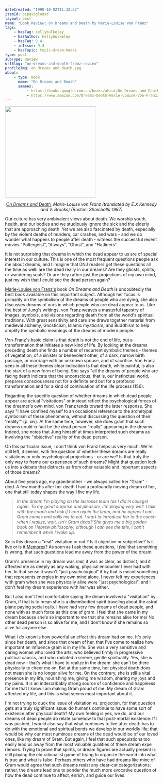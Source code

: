 ```yaml
---
dateCreated: "1990-10-02T11:32:52"
itemId: bcpqv5glodad
layout: post
name: "Book Review: On Dreams and Death by Marie-Louise von Franz"
tags:
    - hasTag: kellybulkeley
    - hasAuthor: kellybulkeley
    - hasTag: 9.4
    - inIssue: 9.4
    - hasTopic: topic~dream-books
type: post
subType: Review
urlSlug: "on-dreams-and-death-franz-review"
profileImg: on_dreams_and_death.jpg
about:
    - type: Book
      name: "On Dreams and Death"
      sameAs:
          - https://books.google.com.au/books/about/On_Dreams_and_Death.html?id=j113PwAACAAJ
          - https://www.amazon.com/Dreams-Death-Marie-Louise-Von-Franz/dp/0877734054
---
```


<img src="../images/on_dreams_and_death.jpg" width="300px" height="auto"/><!--nopreview--><div class="caption" style="text-align: center;"><i><a href="https://www.amazon.com/Dreams-Death-Marie-Louise-Von-Franz/dp/0877734054">On Dreams and Death</a>, Marie-Louise von Franz (translated by E.X Kennedy and V. Brooks) (Boston: Shamballa 1987)</i></div><!--/nopreview-->

Our culture has very ambivalent views about death. We worship youth, health, and our bodies and we studiously ignore the sick and the elderly that are approaching death. Yet we are also fascinated by death, especially by the violent deaths of murders, car crashes, and wars - and we do wonder what happens to people after death - witness the successful recent movies "Poltergeist", "Always", "Ghost", and "Flatliners".

It is not surprising that dreams in which the dead appear to us are of special interest in our culture. This is one of the most frequent questions people ask me about dreams, and I imagine that DNJ readers get these questions all the time as well: are the dead really in our dreams? Are they ghosts, spirits, or wandering souls? Or are they rather just the projections of my own mind, just my wish that I could sec the dead person again?

[Marie-Louise von Franz's](https://en.wikipedia.org/wiki/Marie-Louise_von_Franz) book _On Dreams and Death_ is undoubtedly the best book available on this important subject. Although her focus is primarily on the symbolism of the dreams of people who are dying, she also discusses dreams of ours in which people who are dead appear to us. Like the best of Jung's writings, von Franz weaves a masterful tapestry of images, symbols, and visions regarding death from all the world's spiritual traditions. With great sensitivity and care she draws together material from medieval alchemy, Gnosticism, Islamic mysticism, and Buddhism to help amplify the symbolic meanings of the dreams of modern people.

Von-Franz's basic claim is that death is not the end of life, but a transformation that initiates a new kind of life. By looking at the dreams preceding death she finds a number of recurrent symbolic themes - themes of vegetation, of a sinister or benevolent other, of a dark, narrow birth passage, or marriage with an unknown spouse, and of sacrifice. Von Franz sees in all these themes clear indication ts that death, while painful, is also the start of a new form of being. She says "all the dreams of people who are facing death indicate that the unconscious, that is, our instinctual world, prepares consciousness not for a definite end but for a profound transformation and for a kind of continuation of the life process (156).

Regarding the specific question of whether dreams in which dead people appear are actual "visitations" or instead reflect the psychological forces of the dreamer's own mind, von Franz tends toward the latter response. She says "I have confined myself to an occasional reference to the archetypal symbolism of these phenomena, without discussing the question of their 'reality'" (p. xiv). At the same time, however, she does grant that such dreams could in fact be the dead person "really" appearing in the dreams. Indeed, she notes that Jung himself at times interpreted such dreams as involving the "objective" reality of the dead person.

On this particular issue, I don't think von Franz helps us very much. We're still left, it seems, with the question of whether these dreams are really visitations or only psychological projections - or are we? Is that truly the only way to frame our experience of such dreams? Might that question lock us into a debate that distracts us from other valuable and important aspects of those dreams?

About five years ago, my grandmother - we always called her "Gram" - died. A few months after her death I had a profoundly moving dream of her, one that still today shapes the way I live my life.

> _In the dream I'm playing on the lacrosse team (as I did in college) again. To my great surprise and pleasure, I'm playing very well. I talk with the coach and ask if I can rejoin the team, and he agrees I can. Gram comes and calls me to eat. I start to introduce her to the coach when I realize, wait, isn't Gram dead? She gives me a big golden book on Hebrew philosophy; although I can see the title, I can't remember it when I wake up._

So is this dream a "real" visitation or not ? Is it objective or subjective? Is it live or is it [Memorex](https://en.wikipedia.org/wiki/Memorex)? As soon as I ask these questions, I _feel_ that something is wrong, that such questions lead me away from the power of the dream.

Gram's presence in my dream was _real_; it was as clear, as distinct, and it affected me as deeply as any waking, physical encounter I ever had with her. In that sense it wasn't "just psychological" if by that is meant something that represents energies in my own mind alone. I never felt my experiences with gram when she was physically alive were "just psychological", and I don't feel my dream experience with her was either.

But I also don't feel comfortable saying the dream involved a "visitation" by Gram, if that is to mean she is a disembodied spirit traveling about the astral plane paying social calls. I have had very few dreams of dead people, and none with as much force as this one of gram. I feel that she came in my dream because she's so important to me that she remains alive for me/ No other dead person is so alive for me, and I don't know if she remains so alive for anyone else.

What I _do_ know is how powerful an effect this dream had on me. It's only since her death, and since that dream of her, that I've come to realize how important an influence gram is in my life. She was a very sensitive and caring woman who loved the arts, who believed firmly in progressive political causcs, and who radiated a serene, gentle spirituality. Yes, she is dead now - that's what I have to realize in the dream: she can't be there physically to cheer me on. But at the same time, her physical death does not mean she is no longer alive for me. On the contrary, she is still a vital presence in my life, nourishing me, giving me wisdom, sharing my joys and my pains. It is an indescribably strong source of confidence and happiness for me that I know I am making Gram proud of me. My dream of Gram affected my life, and this is what seems most important about it.

I'm not trying to duck the issue of visitation vs. projection, for that question gets at a truly significant issue: do humans continue to have some sort of existence after physical death? My own feeling is yes, we do, and our dreams of dead people do relate somehow to that post-mortal existence. If I was pushed, I would also say that what continues to live after death has to do with the emotional and spiritual bonds we develop in our worldly life; that would be why our most numinous dreams of the dead would be of our loved ones, like my dream of Gram. But again, I feel that such speculations too easily lead us away from the most valuable qualities of these dream expe riences. Trying to prove that spirits, or dream figures are actually present is still playing the old rationalist game of trying to organize the world into what is true and what is false. Perhaps others who have had dreams like mine of Gram would agree that such dreams resist any clear-cut categorizations; rather, the dreams lead one to ponder the much more evocative question of how the dead continue to affect, enrich, and guide our lives.
